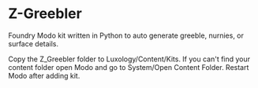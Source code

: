 # Z-Greebler
Foundry Modo kit written in Python to auto generate greeble, nurnies, or surface details.

Copy the Z_Greebler folder to Luxology/Content/Kits. If you can't find your content folder open Modo and go to System/Open Content Folder. Restart Modo after adding kit.
